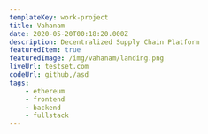 ```yaml
---
templateKey: work-project
title: Vahanam
date: 2020-05-20T00:18:20.000Z
description: Decentralized Supply Chain Platform
featuredItem: true
featuredImage: /img/vahanam/landing.png
liveUrl: testset.com
codeUrl: github,/asd
tags:
    - ethereum
    - frontend
    - backend
    - fullstack
---
```

